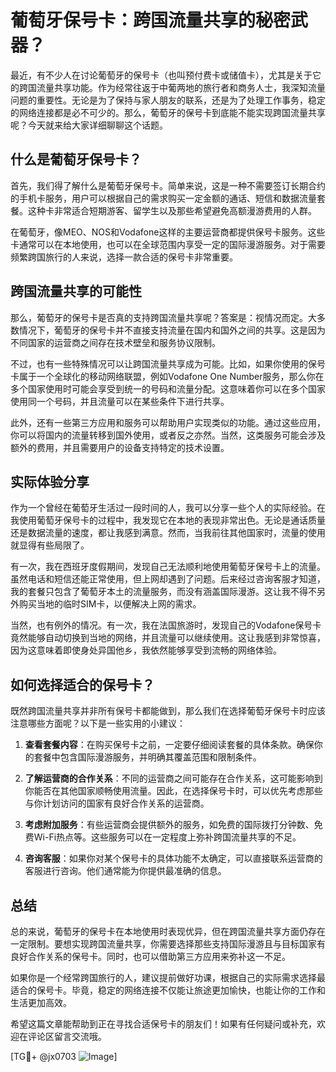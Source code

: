 # 葡萄牙保号卡：跨国流量共享的秘密武器？

最近，有不少人在讨论葡萄牙的保号卡（也叫预付费卡或储值卡），尤其是关于它的跨国流量共享功能。作为经常往返于中葡两地的旅行者和商务人士，我深知流量问题的重要性。无论是为了保持与家人朋友的联系，还是为了处理工作事务，稳定的网络连接都是必不可少的。那么，葡萄牙的保号卡到底能不能实现跨国流量共享呢？今天就来给大家详细聊聊这个话题。

## 什么是葡萄牙保号卡？

首先，我们得了解什么是葡萄牙保号卡。简单来说，这是一种不需要签订长期合约的手机卡服务，用户可以根据自己的需求购买一定金额的通话、短信和数据流量套餐。这种卡非常适合短期游客、留学生以及那些希望避免高额漫游费用的人群。

在葡萄牙，像MEO、NOS和Vodafone这样的主要运营商都提供保号卡服务。这些卡通常可以在本地使用，也可以在全球范围内享受一定的国际漫游服务。对于需要频繁跨国旅行的人来说，选择一款合适的保号卡非常重要。

## 跨国流量共享的可能性

那么，葡萄牙的保号卡是否真的支持跨国流量共享呢？答案是：视情况而定。大多数情况下，葡萄牙的保号卡并不直接支持流量在国内和国外之间的共享。这是因为不同国家的运营商之间存在技术壁垒和服务协议限制。

不过，也有一些特殊情况可以让跨国流量共享成为可能。比如，如果你使用的保号卡属于一个全球化的移动网络联盟，例如Vodafone One Number服务，那么你在多个国家使用时可能会享受到统一的号码和流量分配。这意味着你可以在多个国家使用同一个号码，并且流量可以在某些条件下进行共享。

此外，还有一些第三方应用和服务可以帮助用户实现类似的功能。通过这些应用，你可以将国内的流量转移到国外使用，或者反之亦然。当然，这类服务可能会涉及额外的费用，并且需要用户的设备支持特定的技术设置。

## 实际体验分享

作为一个曾经在葡萄牙生活过一段时间的人，我可以分享一些个人的实际经验。在我使用葡萄牙保号卡的过程中，我发现它在本地的表现非常出色。无论是通话质量还是数据流量的速度，都让我感到满意。然而，当我前往其他国家时，流量的使用就显得有些局限了。

有一次，我在西班牙度假期间，发现自己无法顺利地使用葡萄牙保号卡上的流量。虽然电话和短信还能正常使用，但上网却遇到了问题。后来经过咨询客服才知道，我的套餐只包含了葡萄牙本土的流量服务，而没有涵盖国际漫游。这让我不得不另外购买当地的临时SIM卡，以便解决上网的需求。

当然，也有例外的情况。有一次，我在法国旅游时，发现自己的Vodafone保号卡竟然能够自动切换到当地的网络，并且流量可以继续使用。这让我感到非常惊喜，因为这意味着即使身处异国他乡，我依然能够享受到流畅的网络体验。

## 如何选择适合的保号卡？

既然跨国流量共享并非所有保号卡都能做到，那么我们在选择葡萄牙保号卡时应该注意哪些方面呢？以下是一些实用的小建议：

1. **查看套餐内容**：在购买保号卡之前，一定要仔细阅读套餐的具体条款。确保你的套餐中包含国际漫游服务，并明确其覆盖范围和限制条件。

2. **了解运营商的合作关系**：不同的运营商之间可能存在合作关系，这可能影响到你能否在其他国家顺畅使用流量。因此，在选择保号卡时，可以优先考虑那些与你计划访问的国家有良好合作关系的运营商。

3. **考虑附加服务**：有些运营商会提供额外的服务，如免费的国际拨打分钟数、免费Wi-Fi热点等。这些服务可以在一定程度上弥补跨国流量共享的不足。

4. **咨询客服**：如果你对某个保号卡的具体功能不太确定，可以直接联系运营商的客服进行咨询。他们通常能为你提供最准确的信息。

## 总结

总的来说，葡萄牙的保号卡在本地使用时表现优异，但在跨国流量共享方面仍存在一定限制。要想实现跨国流量共享，你需要选择那些支持国际漫游且与目标国家有良好合作关系的保号卡。同时，也可以借助第三方应用来弥补这一不足。

如果你是一个经常跨国旅行的人，建议提前做好功课，根据自己的实际需求选择最适合的保号卡。毕竟，稳定的网络连接不仅能让旅途更加愉快，也能让你的工作和生活更加高效。

希望这篇文章能帮助到正在寻找合适保号卡的朋友们！如果有任何疑问或补充，欢迎在评论区留言交流哦。

[TG💪+ @jx0703 ![Image](https://github.com/user-attachments/assets/dbca1d08-cadb-493c-b0ec-ad6f7a83f270)]